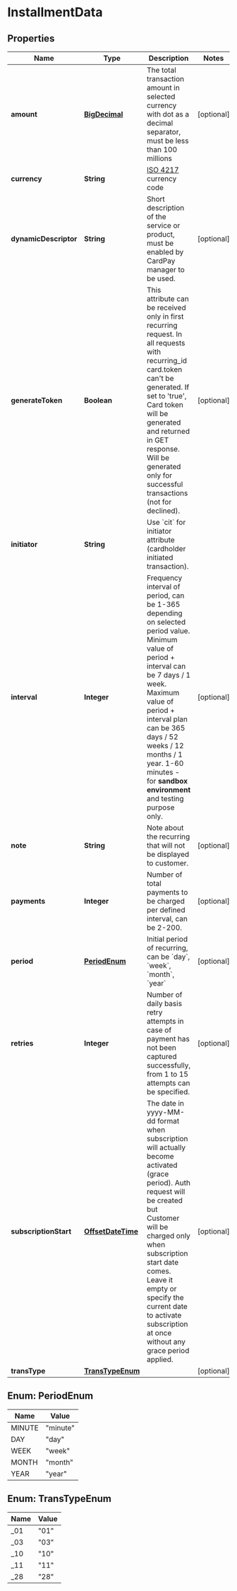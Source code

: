 
# InstallmentData

## Properties
Name | Type | Description | Notes
------------ | ------------- | ------------- | -------------
**amount** | [**BigDecimal**](BigDecimal.md) | The total transaction amount in selected currency with dot as a decimal separator, must be less than 100 millions |  [optional]
**currency** | **String** | [ISO 4217](https://en.wikipedia.org/wiki/ISO_4217) currency code | 
**dynamicDescriptor** | **String** | Short description of the service or product, must be enabled by CardPay manager to be used. |  [optional]
**generateToken** | **Boolean** | This attribute can be received only in first recurring request. In all requests with recurring_id card.token can&#39;t be generated. If set to &#39;true&#39;, Card token will be generated and returned in GET response. Will be generated only for successful transactions (not for declined). |  [optional]
**initiator** | **String** | Use &#x60;cit&#x60; for initiator attribute (cardholder initiated transaction). | 
**interval** | **Integer** | Frequency interval of period, can be 1-365 depending on selected period value. Minimum value of period + interval can be 7 days / 1 week. Maximum value of period + interval plan can be 365 days / 52 weeks / 12 months / 1 year. 1-60 minutes - for **sandbox environment** and testing purpose only. |  [optional]
**note** | **String** | Note about the recurring that will not be displayed to customer. |  [optional]
**payments** | **Integer** | Number of total payments to be charged per defined interval, can be 2-200. |  [optional]
**period** | [**PeriodEnum**](#PeriodEnum) | Initial period of recurring, can be &#x60;day&#x60;, &#x60;week&#x60;, &#x60;month&#x60;, &#x60;year&#x60; |  [optional]
**retries** | **Integer** | Number of daily basis retry attempts in case of payment has not been captured successfully, from 1 to 15 attempts can be specified. |  [optional]
**subscriptionStart** | [**OffsetDateTime**](OffsetDateTime.md) | The date in yyyy-MM-dd format when subscription will actually become activated (grace period). Auth request will be created but Customer will be charged only when subscription start date comes. Leave it empty or specify the current date to activate subscription at once without any grace period applied. |  [optional]
**transType** | [**TransTypeEnum**](#TransTypeEnum) |  |  [optional]


<a name="PeriodEnum"></a>
## Enum: PeriodEnum
Name | Value
---- | -----
MINUTE | &quot;minute&quot;
DAY | &quot;day&quot;
WEEK | &quot;week&quot;
MONTH | &quot;month&quot;
YEAR | &quot;year&quot;


<a name="TransTypeEnum"></a>
## Enum: TransTypeEnum
Name | Value
---- | -----
_01 | &quot;01&quot;
_03 | &quot;03&quot;
_10 | &quot;10&quot;
_11 | &quot;11&quot;
_28 | &quot;28&quot;



